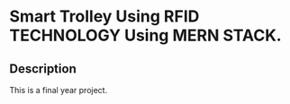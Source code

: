# Smart Trolley Using RFID TECHNOLOGY Using MERN STACK.

## Description

This is a final year project.
